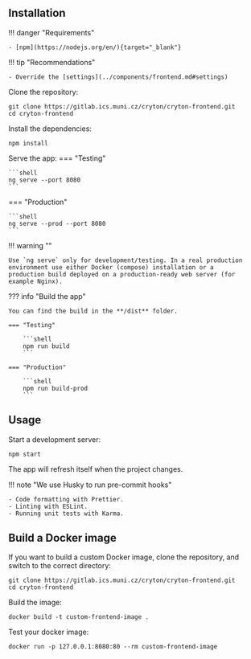 ## Installation

!!! danger "Requirements"

    - [npm](https://nodejs.org/en/){target="_blank"}

!!! tip "Recommendations"

    - Override the [settings](../components/frontend.md#settings)

Clone the repository:
```shell
git clone https://gitlab.ics.muni.cz/cryton/cryton-frontend.git
cd cryton-frontend
```

Install the dependencies:
```shell
npm install
```

Serve the app:
=== "Testing"

    ```shell
    ng serve --port 8080
    ```

=== "Production"

    ```shell
    ng serve --prod --port 8080
    ```

!!! warning ""

    Use `ng serve` only for development/testing. In a real production environment use either Docker (compose) installation or a
    production build deployed on a production-ready web server (for example Nginx).

??? info "Build the app"

    You can find the build in the **/dist** folder.
    
    === "Testing"
    
        ```shell
        npm run build
        ```
    
    === "Production"
    
        ```shell
        npm run build-prod
        ```

## Usage
Start a development server:
```shell
npm start
```

The app will refresh itself when the project changes.

!!! note "We use Husky to run pre-commit hooks"

    - Code formatting with Prettier.
    - Linting with ESLint.
    - Running unit tests with Karma.

## Build a Docker image
If you want to build a custom Docker image, clone the repository, and switch to the correct directory:
```shell
git clone https://gitlab.ics.muni.cz/cryton/cryton-frontend.git
cd cryton-frontend
```

Build the image:
```shell
docker build -t custom-frontend-image .
```

Test your docker image:
```shell
docker run -p 127.0.0.1:8080:80 --rm custom-frontend-image
```
